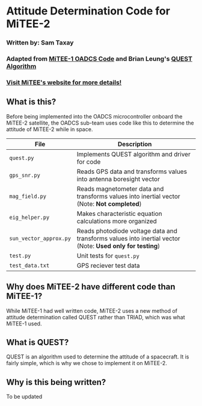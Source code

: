 # Attitude Determination Code for MiTEE-2

### Written by: Sam Taxay
### Adapted from [MiTEE-1 OADCS Code](https://gitlab.eecs.umich.edu/mitee-oadcs/attitude-determination-for-mitee-1/-/tree/main/) and Brian Leung's [QUEST Algorithm](https://github.com/bleung329/py_QUEST)
### [Visit MiTEE's website for more details!](https://clasp-research.engin.umich.edu/groups/s3fl/mitee/home/)
## What is this?

Before being implemented into the OADCS microcontroller onboard the MiTEE-2 satellite, the OADCS sub-team uses code like this to determine the attitude of MiTEE-2 while in space.

| File                   | Description                                                                                                |
|------------------------|------------------------------------------------------------------------------------------------------------|
| `quest.py`             | Implements QUEST algorithm and driver for code                                                             |
| `gps_snr.py`           | Reads GPS data and transforms values into antenna boresight vector                                         |
| `mag_field.py`         | Reads magnetometer data and transforms values into inertial vector (Note: **Not completed**)               |
| `eig_helper.py`        | Makes characteristic equation calculations more organized                                                  |
| `sun_vector_approx.py` | Reads photodiode voltage data and transforms values into inertial vector (Note: **Used only for testing**) |
| `test.py`              | Unit tests for `quest.py`                                                                                  |
| `test_data.txt`        | GPS reciever test data                                                                                     |

## Why does MiTEE-2 have different code than MiTEE-1?

While MiTEE-1 had well written code, MiTEE-2 uses a new method of attitude determination called QUEST rather than TRIAD, which was what MiTEE-1 used. 

## What is QUEST?

QUEST is an algorithm used to determine the attitude of a spacecraft. It is fairly simple, which is why we chose to implement it on MiTEE-2.

## Why is this being written?

To be updated

